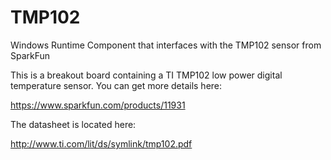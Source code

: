 # TMP102
Windows Runtime Component that interfaces with the TMP102 sensor from SparkFun

This is a breakout board containing a TI TMP102 low power digital temperature sensor. You can get more details here:

https://www.sparkfun.com/products/11931

The datasheet is located here:

http://www.ti.com/lit/ds/symlink/tmp102.pdf

